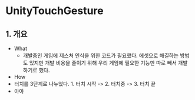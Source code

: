 # UnityTouchGesture

## 1. 개요
 - What
   - 개발중인 게임에 제스쳐 인식을 위한 코드가 필요했다. 에셋으로 해결하는 방법도 있지만 개발 비용을 줄이기 위해 우리 게임에 필요한 기능만 따로 빼서 개발하기로 했다. 
 - How
  - 터치를 3단계로 나누었다. 1. 터치 시작 -> 2. 터치중 -> 3. 터치 끝
  - 아아
